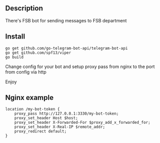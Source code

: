## Description

There's FSB bot for sending messages to FSB department

## Install

```
go get github.com/go-telegram-bot-api/telegram-bot-api
go get github.com/spf13/viper
go build 
```

Change config for your bot and setup proxy pass from nginx to the port from config via http

Enjoy

## Nginx example

```
location /my-bot-token {
    proxy_pass http://127.0.0.1:3330/my-bot-token; 
    proxy_set_header Host $host;
    proxy_set_header X-Forwarded-For $proxy_add_x_forwarded_for;
    proxy_set_header X-Real-IP $remote_addr;
    proxy_redirect default;
}

```